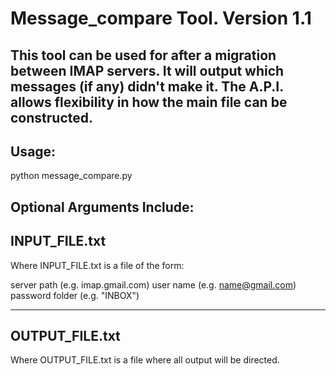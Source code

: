 Message_compare Tool.  Version 1.1
===================================
This tool can be used for after a migration between IMAP servers.  It will output which messages (if any) didn't make it. 
The A.P.I. allows flexibility in how the main file can be constructed.
---------
Usage:
--------
  python message_compare.py
  
  Optional Arguments Include:
  ---------------
  INPUT_FILE.txt
  --------------
  Where INPUT_FILE.txt is a file of the form:
  
  server path (e.g. imap.gmail.com)
  user name (e.g. name@gmail.com)
  password
  folder (e.g. "INBOX")
  
  ----------------
  OUTPUT_FILE.txt
  ----------------
  Where OUTPUT_FILE.txt is a file where all output will be directed.
  
  
